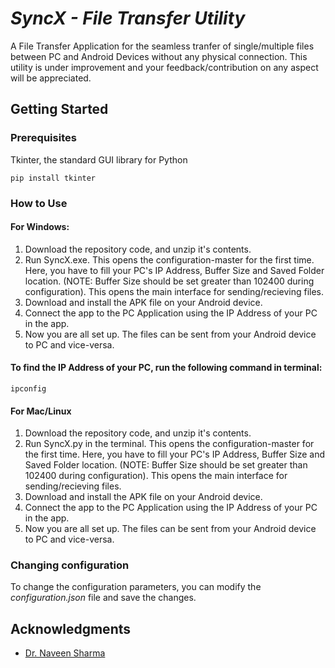 # *SyncX - File Transfer Utility*

A File Transfer Application for the seamless tranfer of single/multiple files between PC and Android Devices without any physical connection. This utility is under improvement and your feedback/contribution on any aspect will be appreciated. 

## Getting Started

### Prerequisites

Tkinter, the standard GUI library for Python

```
pip install tkinter
```

### How to Use

#### For Windows:
1. Download the repository code, and unzip it's contents.
2. Run SyncX.exe. This opens the configuration-master for the first time. Here, you have to fill your PC's IP Address, Buffer Size and Saved Folder location.
   (NOTE: Buffer Size should be set greater than 102400 during configuration). This opens the main interface for sending/recieving files.
3. Download and install the APK file on your Android device.
4. Connect the app to the PC Application using the IP Address of your PC in the app.
5. Now you are all set up. The files can be sent from your Android device to PC and vice-versa.

#### To find the IP Address of your PC, run the following command in terminal:
```
ipconfig
```
#### For Mac/Linux
1. Download the repository code, and unzip it's contents.
2. Run SyncX.py in the terminal. This opens the configuration-master for the first time. Here, you have to fill your PC's IP Address, Buffer Size and Saved Folder location.
   (NOTE: Buffer Size should be set greater than 102400 during configuration). This opens the main interface for sending/recieving files.
3. Download and install the APK file on your Android device.
4. Connect the app to the PC Application using the IP Address of your PC in the app.
5. Now you are all set up. The files can be sent from your Android device to PC and vice-versa.

### Changing configuration
To change the configuration parameters, you can modify the *configuration.json* file and save the changes.

## Acknowledgments

* [Dr. Naveen Sharma](https://www.rit.edu/directory/nxsvse-naveen-sharma)
